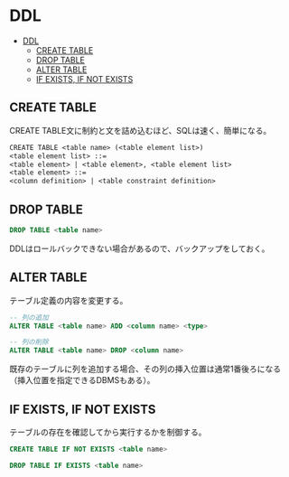 # DDL

- [DDL](#ddl)
  - [CREATE TABLE](#create-table)
  - [DROP TABLE](#drop-table)
  - [ALTER TABLE](#alter-table)
  - [IF EXISTS, IF NOT EXISTS](#if-exists-if-not-exists)

## CREATE TABLE

CREATE TABLE文に制約と文を詰め込むほど、SQLは速く、簡単になる。

```txt
CREATE TABLE <table name> (<table element list>)
<table element list> ::=
<table element> | <table element>, <table element list>
<table element> ::=
<column definition> | <table constraint definition>
```

## DROP TABLE

```sql
DROP TABLE <table name>
```

DDLはロールバックできない場合があるので、バックアップをしておく。

## ALTER TABLE

テーブル定義の内容を変更する。

```sql
-- 列の追加
ALTER TABLE <table name> ADD <column name> <type>

-- 列の削除
ALTER TABLE <table name> DROP <column name>
```

既存のテーブルに列を追加する場合、その列の挿入位置は通常1番後ろになる（挿入位置を指定できるDBMSもある）。

## IF EXISTS, IF NOT EXISTS

テーブルの存在を確認してから実行するかを制御する。

```sql
CREATE TABLE IF NOT EXISTS <table name>

DROP TABLE IF EXISTS <table name>
```
